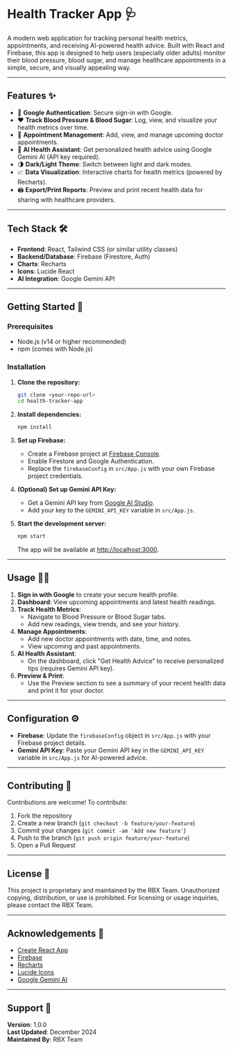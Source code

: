 # Health Tracker App 🩺

A modern web application for tracking personal health metrics, appointments, and receiving AI-powered health advice. Built with React and Firebase, this app is designed to help users (especially older adults) monitor their blood pressure, blood sugar, and manage healthcare appointments in a simple, secure, and visually appealing way.

---

## Features ✨

- 🔐 **Google Authentication**: Secure sign-in with Google.
- ❤️ **Track Blood Pressure & Blood Sugar**: Log, view, and visualize your health metrics over time.
- 📅 **Appointment Management**: Add, view, and manage upcoming doctor appointments.
- 🤖 **AI Health Assistant**: Get personalized health advice using Google Gemini AI (API key required).
- 🌗 **Dark/Light Theme**: Switch between light and dark modes.
- 📈 **Data Visualization**: Interactive charts for health metrics (powered by Recharts).
- 🖨️ **Export/Print Reports**: Preview and print recent health data for sharing with healthcare providers.

---

## Tech Stack 🛠️

- **Frontend**: React, Tailwind CSS (or similar utility classes)
- **Backend/Database**: Firebase (Firestore, Auth)
- **Charts**: Recharts
- **Icons**: Lucide React
- **AI Integration**: Google Gemini API

---

## Getting Started 🚀

### Prerequisites
- Node.js (v14 or higher recommended)
- npm (comes with Node.js)

### Installation

1. **Clone the repository:**
   ```bash
   git clone <your-repo-url>
   cd health-tracker-app
   ```
2. **Install dependencies:**
   ```bash
   npm install
   ```
3. **Set up Firebase:**
   - Create a Firebase project at [Firebase Console](https://console.firebase.google.com/).
   - Enable Firestore and Google Authentication.
   - Replace the `firebaseConfig` in `src/App.js` with your own Firebase project credentials.

4. **(Optional) Set up Gemini API Key:**
   - Get a Gemini API key from [Google AI Studio](https://aistudio.google.com/).
   - Add your key to the `GEMINI_API_KEY` variable in `src/App.js`.

5. **Start the development server:**
   ```bash
   npm start
   ```
   The app will be available at [http://localhost:3000](http://localhost:3000).

---

## Usage 🧑‍⚕️

1. **Sign in with Google** to create your secure health profile.
2. **Dashboard**: View upcoming appointments and latest health readings.
3. **Track Health Metrics**:
   - Navigate to Blood Pressure or Blood Sugar tabs.
   - Add new readings, view trends, and see your history.
4. **Manage Appointments**:
   - Add new doctor appointments with date, time, and notes.
   - View upcoming and past appointments.
5. **AI Health Assistant**:
   - On the dashboard, click "Get Health Advice" to receive personalized tips (requires Gemini API key).
6. **Preview & Print**:
   - Use the Preview section to see a summary of your recent health data and print it for your doctor.

---

## Configuration ⚙️

- **Firebase**: Update the `firebaseConfig` object in `src/App.js` with your Firebase project details.
- **Gemini API Key**: Paste your Gemini API key in the `GEMINI_API_KEY` variable in `src/App.js` for AI-powered advice.

---

## Contributing 🤝

Contributions are welcome! To contribute:
1. Fork the repository
2. Create a new branch (`git checkout -b feature/your-feature`)
3. Commit your changes (`git commit -am 'Add new feature'`)
4. Push to the branch (`git push origin feature/your-feature`)
5. Open a Pull Request

---

## License 📄

This project is proprietary and maintained by the RBX Team. Unauthorized copying, distribution, or use is prohibited. For licensing or usage inquiries, please contact the RBX Team.

---

## Acknowledgements 🙏
- [Create React App](https://github.com/facebook/create-react-app)
- [Firebase](https://firebase.google.com/)
- [Recharts](https://recharts.org/)
- [Lucide Icons](https://lucide.dev/)
- [Google Gemini AI](https://aistudio.google.com/)

--- 

## Support 💬

**Version**: 1.0.0  
**Last Updated**: December 2024  
**Maintained By**: RBX Team